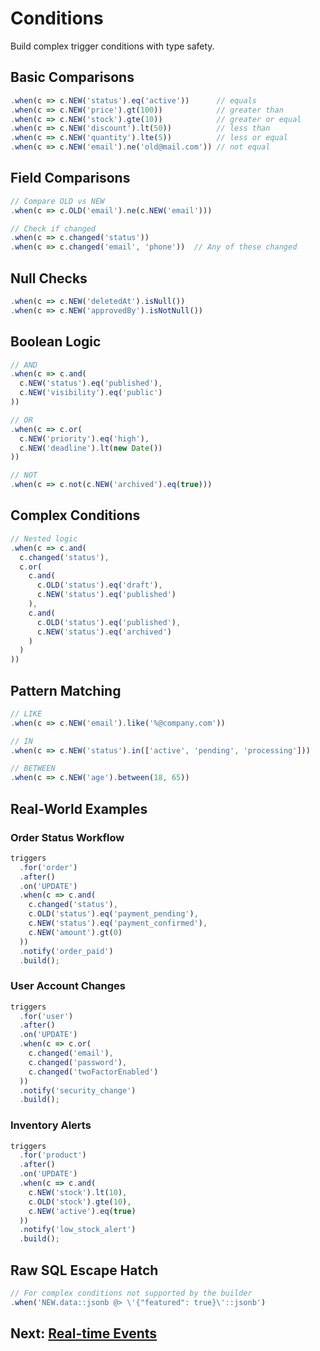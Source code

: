 # Conditions

Build complex trigger conditions with type safety.

## Basic Comparisons

```typescript
.when(c => c.NEW('status').eq('active'))      // equals
.when(c => c.NEW('price').gt(100))            // greater than
.when(c => c.NEW('stock').gte(10))            // greater or equal
.when(c => c.NEW('discount').lt(50))          // less than
.when(c => c.NEW('quantity').lte(5))          // less or equal
.when(c => c.NEW('email').ne('old@mail.com')) // not equal
```

## Field Comparisons

```typescript
// Compare OLD vs NEW
.when(c => c.OLD('email').ne(c.NEW('email')))

// Check if changed
.when(c => c.changed('status'))
.when(c => c.changed('email', 'phone'))  // Any of these changed
```

## Null Checks

```typescript
.when(c => c.NEW('deletedAt').isNull())
.when(c => c.NEW('approvedBy').isNotNull())
```

## Boolean Logic

```typescript
// AND
.when(c => c.and(
  c.NEW('status').eq('published'),
  c.NEW('visibility').eq('public')
))

// OR
.when(c => c.or(
  c.NEW('priority').eq('high'),
  c.NEW('deadline').lt(new Date())
))

// NOT
.when(c => c.not(c.NEW('archived').eq(true)))
```

## Complex Conditions

```typescript
// Nested logic
.when(c => c.and(
  c.changed('status'),
  c.or(
    c.and(
      c.OLD('status').eq('draft'),
      c.NEW('status').eq('published')
    ),
    c.and(
      c.OLD('status').eq('published'),
      c.NEW('status').eq('archived')
    )
  )
))
```

## Pattern Matching

```typescript
// LIKE
.when(c => c.NEW('email').like('%@company.com'))

// IN
.when(c => c.NEW('status').in(['active', 'pending', 'processing']))

// BETWEEN
.when(c => c.NEW('age').between(18, 65))
```

## Real-World Examples

### Order Status Workflow

```typescript
triggers
  .for('order')
  .after()
  .on('UPDATE')
  .when(c => c.and(
    c.changed('status'),
    c.OLD('status').eq('payment_pending'),
    c.NEW('status').eq('payment_confirmed'),
    c.NEW('amount').gt(0)
  ))
  .notify('order_paid')
  .build();
```

### User Account Changes

```typescript
triggers
  .for('user')
  .after()
  .on('UPDATE')
  .when(c => c.or(
    c.changed('email'),
    c.changed('password'),
    c.changed('twoFactorEnabled')
  ))
  .notify('security_change')
  .build();
```

### Inventory Alerts

```typescript
triggers
  .for('product')
  .after()
  .on('UPDATE')
  .when(c => c.and(
    c.NEW('stock').lt(10),
    c.OLD('stock').gte(10),
    c.NEW('active').eq(true)
  ))
  .notify('low_stock_alert')
  .build();
```

## Raw SQL Escape Hatch

```typescript
// For complex conditions not supported by the builder
.when('NEW.data::jsonb @> \'{"featured": true}\'::jsonb')
```

## Next: [Real-time Events](./realtime-events.md)